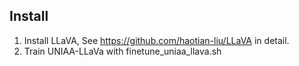 ## Install

1. Install LLaVA, See https://github.com/haotian-liu/LLaVA in detail.
2. Train UNIAA-LLaVa with finetune_uniaa_llava.sh
